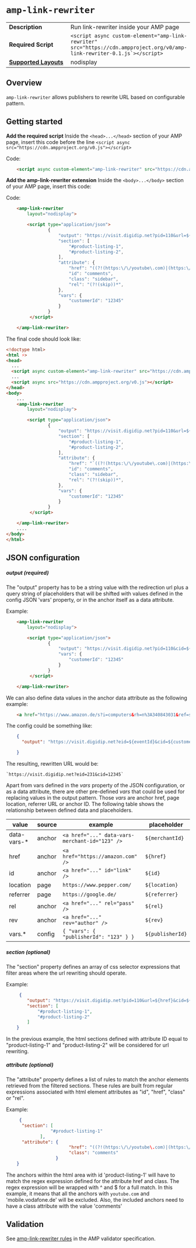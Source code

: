 <!--
Copyright 2019 The AMP HTML Authors. All Rights Reserved.

Licensed under the Apache License, Version 2.0 (the "License");
you may not use this file except in compliance with the License.
You may obtain a copy of the License at

      http://www.apache.org/licenses/LICENSE-2.0

Unless required by applicable law or agreed to in writing, software
distributed under the License is distributed on an "AS-IS" BASIS,
WITHOUT WARRANTIES OR CONDITIONS OF ANY KIND, either express or implied.
See the License for the specific language governing permissions and
limitations under the License.
-->

# `amp-link-rewriter`

<table>
  <tr>
    <td width="40%"><strong>Description</strong></td>
    <td>Run link-rewriter inside your AMP page</td>
  </tr>
  <tr>
    <td width="40%"><strong>Required Script</strong></td>
    <td><code>&lt;script async custom-element="amp-link-rewriter" src="https://cdn.ampproject.org/v0/amp-link-rewriter-0.1.js`>&lt;/script></code></td>
  </tr>
  <tr>
    <td class="col-fourty"><strong><a href="https://www.ampproject.org/docs/guides/responsive/control_layout.html">Supported Layouts</a></strong></td>
    <td>nodisplay</td>
  </tr>
</table>

## Overview

`amp-link-rewriter` allows publishers to rewrite URL based on configurable pattern.

## Getting started


**Add the required script**
Inside the `<head>...</head>` section of your AMP page, insert this code before the line `<script async src="https://cdn.ampproject.org/v0.js"></script>`

Code:
```html
    <script async custom-element="amp-link-rewriter" src="https://cdn.ampproject.org/v0/amp-link-rewriter-0.1.js`"></script>
```

**Add the amp-link-rewriter extension**
Inside the `<body>...</body>` section of your AMP page, insert this code:

Code:
```html
    <amp-link-rewriter
        layout="nodisplay">

        <script type="application/json">
                {
                    "output": "https://visit.digidip.net?pid=110&url=${href}&cid=${customerId}",
                    "section": [
                        "#product-listing-1",
                        "#product-listing-2",
                    ],
                    "attribute": {
                        "href": "((?!(https:\/\/youtube\.com)|(https:\/\/mobile\.vodafone\.de)).)*",
                        "id": "comments",
                        "class": "sidebar",
                        "rel": "(?!(skip))*",
                    },
                    "vars": {
                        "customerId": "12345"
                    }
                }
         </script>

    </amp-link-rewriter>
```


The final code should look like:

```html
<!doctype html>
<html ⚡>
<head>
  ...
  <script async custom-element="amp-link-rewriter" src="https://cdn.ampproject.org/v0/amp-link-rewriter-0.1.js"></script>
  ...
  <script async src="https://cdn.ampproject.org/v0.js"></script>
</head>
<body>
    ...
    <amp-link-rewriter
        layout="nodisplay">

        <script type="application/json">
                {
                    "output": "https://visit.digidip.net?pid=110&url=${href}&cid=${customerId}",
                    "section": [
                        "#product-listing-1",
                        "#product-listing-2",
                    ],
                    "attribute": {
                        "href": "`((?!(https:\/\/youtube\.com)|(https:\/\/mobile\.vodafone\.de)).)*`",
                        "id": "comments",
                        "class": "sidebar",
                        "rel": "(?!(skip))*",
                    },
                    "vars": {
                        "customerId": "12345"
                    }
                }
         </script>

    </amp-link-rewriter>
    ....
</body>
</html>
```

## JSON configuration

##### output (required)

The "output" property has to be a string value with the redirection url plus a query string of placeholders that will be shifted with values defined in the config JSON 'vars' property, or in the anchor itself as a data attribute.

Example:
```html
    <amp-link-rewriter
        layout="nodisplay">

        <script type="application/json">
                {
                    "output": "https://visit.digidip.net?pid=110&cid=${customerId}`",
                    "vars": {
                        "customerId": "12345"
                    }
                }
         </script>

    </amp-link-rewriter>
```

We can also define data values in the anchor data attribute as the following example:
```html
    <a href="https://www.amazon.de/s?i=computers&rh=n%3A340843031&ref=sn_gfs_co_computervs_AM_5" data-vars-event-id="231">
```

The config could be something like:

```json
    {
      "output": "https://visit.digidip.net?eid=${eventId}&cid=${customerId}"

    }
```
The resulting, rewritten URL would be:
```url
`https://visit.digidip.net?eid=231&cid=12345`
```

Apart from vars defined in the *vars* property of the JSON configuration, or as a data attribute, there are other pre-defined *vars* that could be used for replacing values in the output pattern. Those *vars* are anchor href, page location, referrer URL or anchor ID. The following table shows the relationship between defined data and placeholders.

| value          | source     |       example                                         |    placeholder       
| -------------- | ---------- |-------------------------------------------------------|----------------------
| data-vars-*    | anchor     |    `<a href="..." data-vars-merchant-id="123" />`     |  `${merchantId}`
| href           | anchor     |    `<a href="https://amazon.com" />`                  |  `${href}`            
| id             | anchor     |    `<a href="..." id="link" />`                       |  `${id}`              
| location       | page       |    `https://www.pepper.com/`                          |  `${location}`        
| referrer       | page       |    `https://google.de/`                               |  `${referrer}`        
| rel            | anchor     |    `<a href="..." rel="pass" />`                      |  `${rel}`             
| rev            | anchor     |    `<a href="..." rev="author" />`                    |  `${rev}`             
| vars.*         | config     |    `{ "vars": { "publisherId": "123" } }`             |  `${publisherId}`


##### section (optional)

The "section" property defines an array of css selector expressions that filter areas where the url rewriting should operate.

Example:
```json
     {
        "output": "https://visit.digidip.net?pid=110&url=${href}&cid=${customerId}",
        "section": [
            "#product-listing-1",
            "#product-listing-2"
        ]
    }
```

In the previous example, the html sections defined with attribute ID equal to "product-listing-1" and "product-listing-2" will be considered for url rewriting.

##### attribute (optional)

The "attribute" property defines a list of rules to match the anchor elements retrieved from the filtered sections. These rules are built from regular expressions associated with html element attributes as "id", "href", "class" or "rel".

Example:

```json
     {
      "section": [
                 "#product-listing-1"
             ],
      "attribute": {
                        "href": "((?!(https:\/\/youtube\.com)|(https:\/\/mobile\.vodafone\.de)).)*",
                        "class": "comments"
                   }
    }
```

The anchors within the html area with id 'product-listing-1' will have to match the regex expression defined for the attribute href and class. The regex expression will be wrapped with ^ and $ for a full match.
In this example, it means that all the anchors with `youtube.com` and 'mobile.vodafone.de' will be excluded. Also, the included anchors need to have a class attribute with the value 'comments'


## Validation

See [amp-link-rewriter rules](validator-amp-link-rewriter.protoascii) in the AMP validator specification.
